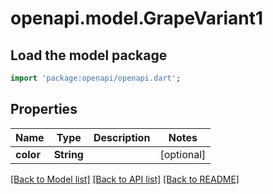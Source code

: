 # openapi.model.GrapeVariant1

## Load the model package
```dart
import 'package:openapi/openapi.dart';
```

## Properties
Name | Type | Description | Notes
------------ | ------------- | ------------- | -------------
**color** | **String** |  | [optional] 

[[Back to Model list]](../README.md#documentation-for-models) [[Back to API list]](../README.md#documentation-for-api-endpoints) [[Back to README]](../README.md)


